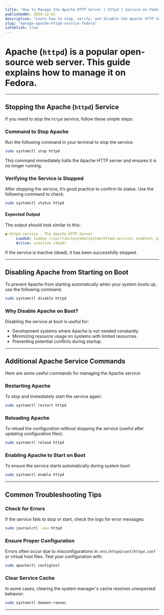 ```yaml
---
title: "How to Manage the Apache HTTP Server (`httpd`) Service on Fedora"
publishedAt: 2024-12-01
description: "Learn how to stop, verify, and disable the Apache HTTP Server (`httpd`) service on Fedora, along with essential troubleshooting tips."
slug: "manage-apache-httpd-service-fedora"
isPublish: true
---
```


# Apache (`httpd`) is a popular open-source web server. This guide explains how to manage it on Fedora.

---

## **Stopping the Apache (`httpd`) Service**

If you need to stop the `httpd` service, follow these simple steps:

### **Command to Stop Apache**
Run the following command in your terminal to stop the service:

```bash
sudo systemctl stop httpd
```

This command immediately halts the Apache HTTP server and ensures it is no longer running.

### **Verifying the Service is Stopped**

After stopping the service, it’s good practice to confirm its status. Use the following command to check:

```bash
sudo systemctl status httpd
```

#### **Expected Output**
The output should look similar to this:

```yaml
● httpd.service - The Apache HTTP Server
     Loaded: loaded (/usr/lib/systemd/system/httpd.service; enabled; preset: disabled)
     Active: inactive (dead)
```

If the service is inactive (dead), it has been successfully stopped.

---

## **Disabling Apache from Starting on Boot**

To prevent Apache from starting automatically when your system boots up, use the following command:

```bash
sudo systemctl disable httpd
```

### **Why Disable Apache on Boot?**

Disabling the service at boot is useful for:

- Development systems where Apache is not needed constantly.
- Minimizing resource usage on systems with limited resources.
- Preventing potential conflicts during startup.

---

## **Additional Apache Service Commands**

Here are some useful commands for managing the Apache service:

### **Restarting Apache**
To stop and immediately start the service again:

```bash
sudo systemctl restart httpd
```

### **Reloading Apache**
To reload the configuration without stopping the service (useful after updating configuration files):

```bash
sudo systemctl reload httpd
```

### **Enabling Apache to Start on Boot**
To ensure the service starts automatically during system boot:

```bash
sudo systemctl enable httpd
```

---

## **Common Troubleshooting Tips**

### **Check for Errors**
If the service fails to stop or start, check the logs for error messages:

```bash
sudo journalctl -xeu httpd
```

### **Ensure Proper Configuration**
Errors often occur due to misconfigurations in `/etc/httpd/conf/httpd.conf` or virtual host files. Test your configuration with:

```bash
sudo apachectl configtest
```

### **Clear Service Cache**
In some cases, clearing the system manager's cache resolves unexpected behavior:

```bash
sudo systemctl daemon-reexec
```

---
